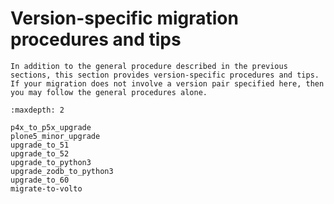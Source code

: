# Version-specific migration procedures and tips

```{admonition} Description
In addition to the general procedure described in the previous sections, this section provides version-specific procedures and tips.
If your migration does not involve a version pair specified here, then you may follow the general procedures alone.
```

```{toctree}
:maxdepth: 2

p4x_to_p5x_upgrade
plone5_minor_upgrade
upgrade_to_51
upgrade_to_52
upgrade_to_python3
upgrade_zodb_to_python3
upgrade_to_60
migrate-to-volto
```
